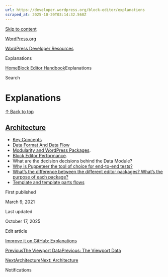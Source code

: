 ```yaml
---
url: https://developer.wordpress.org/block-editor/explanations
scraped_at: 2025-10-20T03:14:32.568Z
---
```


[Skip to content](https://developer.wordpress.org/block-editor/explanations/#wp--skip-link--target)

[WordPress.org](https://wordpress.org/)

[WordPress Developer Resources](https://developer.wordpress.org/)

Explanations


[Home](https://developer.wordpress.org/)[Block Editor Handbook](https://developer.wordpress.org/block-editor/)Explanations

Search

# Explanations

[↑ Back to top](https://developer.wordpress.org/block-editor/explanations/#wp--skip-link--target)

## [Architecture](https://developer.wordpress.org/block-editor/explanations/architecture/)

- [Key Concepts](https://developer.wordpress.org/block-editor/explanations/architecture/key-concepts/)
- [Data Format And Data Flow](https://developer.wordpress.org/block-editor/explanations/architecture/data-flow/)
- [Modularity and WordPress Packages](https://developer.wordpress.org/block-editor/explanations/architecture/modularity/).
- [Block Editor Performance](https://developer.wordpress.org/block-editor/explanations/architecture/performance/).
- What are the decision decisions behind the Data Module?
- [Why is Puppeteer the tool of choice for end-to-end tests?](https://developer.wordpress.org/block-editor/explanations/architecture/automated-testing/)
- [What’s the difference between the different editor packages? What’s the purpose of each package?](https://developer.wordpress.org/block-editor/explanations/architecture/modularity/#whats-the-difference-between-the-different-editor-packages-whats-the-purpose-of-each-package)
- [Template and template parts flows](https://developer.wordpress.org/block-editor/explanations/architecture/full-site-editing-templates/)

First published

March 9, 2021

Last updated

October 17, 2025

Edit article

[Improve it on GitHub: Explanations](https://github.com/WordPress/gutenberg/edit/trunk/docs/explanations/README.md)

[PreviousThe Viewport DataPrevious: The Viewport Data](https://developer.wordpress.org/block-editor/reference-guides/data/data-core-viewport/)

[NextArchitectureNext: Architecture](https://developer.wordpress.org/block-editor/explanations/architecture/)

Notifications